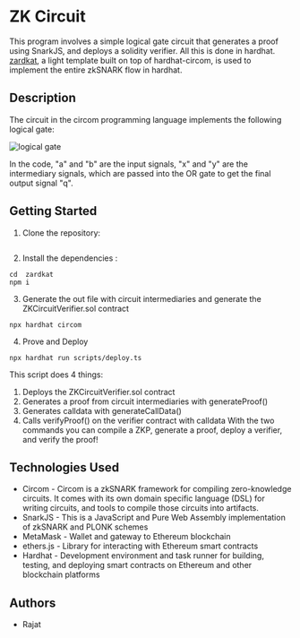 # ZK Circuit

This program involves a simple logical gate circuit that generates a proof using SnarkJS, and deploys a solidity verifier. All this is done in hardhat. [zardkat](https://github.com/gmchad/zardkat), a light template built on top of hardhat-circom, is used to implement the entire zkSNARK flow in hardhat.
## Description
The circuit in the circom programming language implements the following logical gate:

![logical gate](https://authoring.metacrafters.io/assets/cms/Assessment_b05f6ed658.png?updated_at=2023-02-24T00:00:37.278Z)

In the code, "a" and "b" are the input signals, "x" and "y" are the intermediary signals, which are passed into the OR gate to get the final output signal "q".
## Getting Started

1. Clone the repository:

```

```

2. Install the dependencies :

```
cd  zardkat
npm i
```

3. Generate the out file with circuit intermediaries and generate the ZKCircuitVerifier.sol contract

```
npx hardhat circom
```

4. Prove and Deploy
```
npx hardhat run scripts/deploy.ts 
```

This script does 4 things:

1. Deploys the ZKCircuitVerifier.sol contract
2. Generates a proof from circuit intermediaries with generateProof()
3. Generates calldata with generateCallData()
4. Calls verifyProof() on the verifier contract with calldata
With the two commands you can compile a ZKP, generate a proof, deploy a verifier, and verify the proof!


## Technologies Used 
- Circom - Circom is a zkSNARK framework for compiling zero-knowledge circuits. It comes with its own domain specific language (DSL) for writing circuits, and tools to compile those circuits into artifacts.
- SnarkJS - This is a JavaScript and Pure Web Assembly implementation of zkSNARK and PLONK schemes
- MetaMask - Wallet and gateway to Ethereum blockchain  
- ethers.js - Library for interacting with Ethereum smart contracts  
- Hardhat - Development environment and task runner for building, testing, and deploying smart contracts on Ethereum and other blockchain platforms
## Authors
- Rajat
